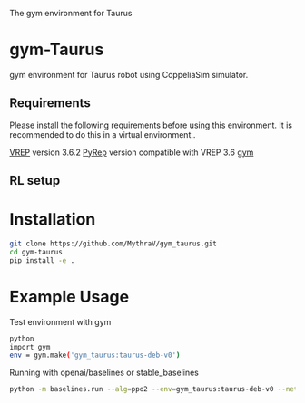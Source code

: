 The gym environment for Taurus

# gym-Taurus

gym environment for Taurus robot using CoppeliaSim simulator.

## Requirements

Please install the following requirements before using this environment. It is recommended to do this in a virtual environment..

[VREP](https://www.coppeliarobotics.com/previousVersions) version 3.6.2
[PyRep](https://github.com/MythraV/PyRep.git) version compatible with VREP 3.6
[gym](https://github.com/openai/gym.git)

## RL setup


# Installation

```bash
git clone https://github.com/MythraV/gym_taurus.git
cd gym-taurus
pip install -e .
```

# Example Usage
Test environment with gym
```bash
python
import gym
env = gym.make('gym_taurus:taurus-deb-v0')
```
Running with openai/baselines or stable_baselines
```bash
python -m baselines.run --alg=ppo2 --env=gym_taurus:taurus-deb-v0 --network=mlp --num_timesteps=2e7 --num_env=6 --save_path=/media/crl/DATA/Datasets/RLmodels/taurus --save_interval=1e5
```
